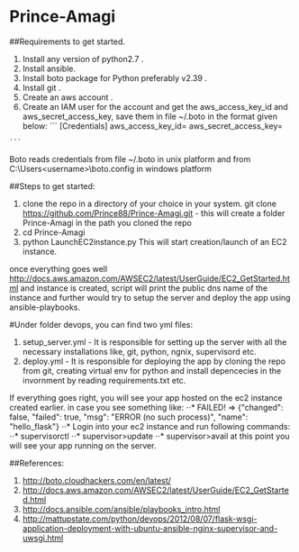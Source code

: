 # Prince-Amagi
##Requirements to get started.
  1. Install any version of python2.7 . 
  2. Install ansible.
  3. Install boto package for Python preferably v2.39 .
  4. Install git .
  5. Create an aws account .
  6. Create an IAM user for the account and get the aws_access_key_id and aws_secret_access_key, save them in file ~/.boto in the format given below:
    ```
    [Credentials]
    aws_access_key_id=<your access key id>
    aws_secret_access_key=<your secret access key>
    
    ```
Boto reads credentials from file ~/.boto in unix platform and from C:\Users\<username>\boto.config in windows platform

##Steps to get started:
 1. clone the repo in a directory of your choice in your system.
  git clone https://github.com/Prince88/Prince-Amagi.git - this will create a folder Prince-Amagi in the path you cloned the repo
 2. cd Prince-Amagi
 3.  python LaunchEC2instance.py
 This will start creation/launch of an EC2 instance.

once everything goes well http://docs.aws.amazon.com/AWSEC2/latest/UserGuide/EC2_GetStarted.html
and instance is created, script will print the public dns name of the instance and further would try to setup the server and deploy the app using ansible-playbooks.

#Under folder devops, you can find two yml files:
 1. setup_server.yml - It is responsible for setting up the server with all the necessary installations like, git, python, ngnix,  supervisord etc.
 2. deploy.yml - It is responsible for deploying the app by cloning the repo from git, creating virtual env for python and install depencecies in the invornment by reading requirements.txt etc.

If everything goes right, you will see your app hosted on the ec2 instance created earlier.
in case you see something like:
 ⋅⋅* FAILED! => {"changed": false, "failed": true, "msg": "ERROR (no such process)", "name": "hello_flask"}
 ⋅⋅* Login into your ec2 instance and run following commands:
 ⋅⋅* supervisorctl
 ⋅⋅* supervisor>update
 ⋅⋅* supervisor>avail
   at this point you will see your app running on the server.

##References:
 1. http://boto.cloudhackers.com/en/latest/
 2. http://docs.aws.amazon.com/AWSEC2/latest/UserGuide/EC2_GetStarted.html
 3. http://docs.ansible.com/ansible/playbooks_intro.html
 4. http://mattupstate.com/python/devops/2012/08/07/flask-wsgi-application-deployment-with-ubuntu-ansible-nginx-supervisor-and-uwsgi.html


